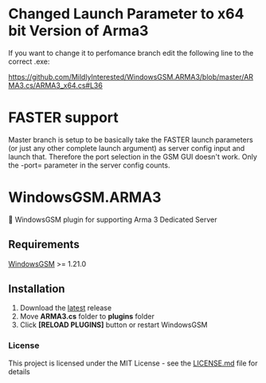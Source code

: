 # Changed Launch Parameter to x64 bit Version of Arma3
If you want to change it to perfomance branch edit the following line to the correct .exe:

https://github.com/MildlyInterested/WindowsGSM.ARMA3/blob/master/ARMA3.cs/ARMA3_x64.cs#L36

# FASTER support
Master branch is setup to be basically take the FASTER launch parameters (or just any other complete launch argument) as server config input and launch that.
Therefore the port selection in the GSM GUI doesn't work. Only the -port= parameter in the server config counts. 


# WindowsGSM.ARMA3
🧩 WindowsGSM plugin for supporting Arma 3 Dedicated Server 

## Requirements
[WindowsGSM](https://github.com/WindowsGSM/WindowsGSM) >= 1.21.0

## Installation
1. Download the [latest](https://github.com/BattlefieldDuck/WindowsGSM.ARMA3/releases/latest) release
1. Move **ARMA3.cs** folder to **plugins** folder
1. Click **[RELOAD PLUGINS]** button or restart WindowsGSM

### License
This project is licensed under the MIT License - see the [LICENSE.md](https://github.com/BattlefieldDuck/WindowsGSM.ARMA3/blob/master/LICENSE) file for details
